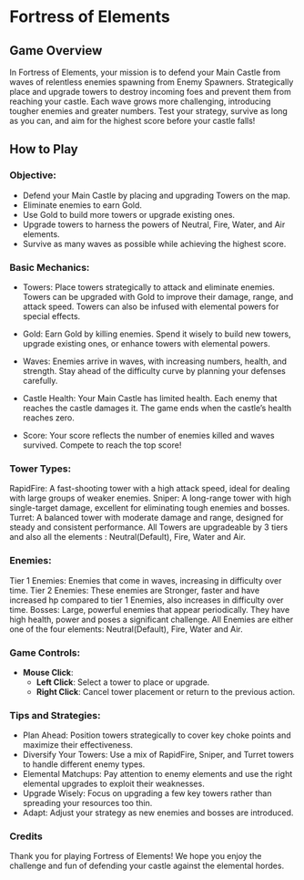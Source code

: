 # Fortress of Elements

## Game Overview
In Fortress of Elements, your mission is to defend your Main Castle from waves of relentless enemies spawning from Enemy Spawners. Strategically place and upgrade towers to destroy incoming foes and prevent them from reaching your castle. Each wave grows more challenging, introducing tougher enemies and greater numbers. Test your strategy, survive as long as you can, and aim for the highest score before your castle falls!

## How to Play

### Objective:
- Defend your Main Castle by placing and upgrading Towers on the map.
- Eliminate enemies to earn Gold.
- Use Gold to build more towers or upgrade existing ones.
- Upgrade towers to harness the powers of Neutral, Fire, Water, and Air elements.
- Survive as many waves as possible while achieving the highest score.

### Basic Mechanics:
- Towers: Place towers strategically to attack and eliminate enemies. Towers can be upgraded with Gold to improve their damage, range, and attack speed. Towers can also be infused with elemental powers for special effects.
  
- Gold: Earn Gold by killing enemies. Spend it wisely to build new towers, upgrade existing ones, or enhance towers with elemental powers.
  
- Waves: Enemies arrive in waves, with increasing numbers, health, and strength. Stay ahead of the difficulty curve by planning your defenses carefully.
  
- Castle Health: Your Main Castle has limited health. Each enemy that reaches the castle damages it. The game ends when the castle’s health reaches zero.
  
- Score: Your score reflects the number of enemies killed and waves survived. Compete to reach the top score!

### Tower Types:
RapidFire: A fast-shooting tower with a high attack speed, ideal for dealing with large groups of weaker enemies.
Sniper: A long-range tower with high single-target damage, excellent for eliminating tough enemies and bosses.
Turret: A balanced tower with moderate damage and range, designed for steady and consistent performance.
All Towers are upgradeable by 3 tiers and also all the elements : Neutral(Default), Fire, Water and Air.

### Enemies:
Tier 1 Enemies: Enemies that come in waves, increasing in difficulty over time.
Tier 2 Enemies: These enemies are Stronger, faster and have increased hp compared to tier 1 Enemies, also increases in difficulty over time.
Bosses: Large, powerful enemies that appear periodically. They have high health, power and poses a significant challenge.
All Enemies are either one of the four elements: Neutral(Default), Fire, Water and Air.

### Game Controls:
- **Mouse Click**: 
  - **Left Click**: Select a tower to place or upgrade.
  - **Right Click**: Cancel tower placement or return to the previous action.

### Tips and Strategies:
- Plan Ahead: Position towers strategically to cover key choke points and maximize their effectiveness.
- Diversify Your Towers: Use a mix of RapidFire, Sniper, and Turret towers to handle different enemy types.
- Elemental Matchups: Pay attention to enemy elements and use the right elemental upgrades to exploit their weaknesses.
- Upgrade Wisely: Focus on upgrading a few key towers rather than spreading your resources too thin.
- Adapt: Adjust your strategy as new enemies and bosses are introduced.

### Credits

Thank you for playing Fortress of Elements! We hope you enjoy the challenge and fun of defending your castle against the elemental hordes.
